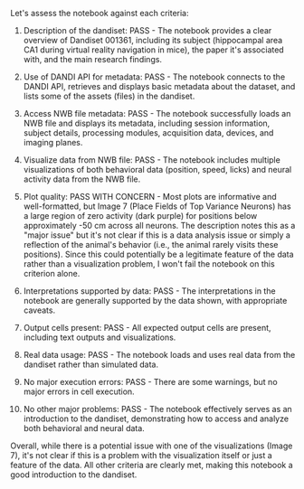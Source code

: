 Let's assess the notebook against each criteria:

1. Description of the dandiset: PASS - The notebook provides a clear overview of Dandiset 001361, including its subject (hippocampal area CA1 during virtual reality navigation in mice), the paper it's associated with, and the main research findings.

2. Use of DANDI API for metadata: PASS - The notebook connects to the DANDI API, retrieves and displays basic metadata about the dataset, and lists some of the assets (files) in the dandiset.

3. Access NWB file metadata: PASS - The notebook successfully loads an NWB file and displays its metadata, including session information, subject details, processing modules, acquisition data, devices, and imaging planes.

4. Visualize data from NWB file: PASS - The notebook includes multiple visualizations of both behavioral data (position, speed, licks) and neural activity data from the NWB file.

5. Plot quality: PASS WITH CONCERN - Most plots are informative and well-formatted, but Image 7 (Place Fields of Top Variance Neurons) has a large region of zero activity (dark purple) for positions below approximately -50 cm across all neurons. The description notes this as a "major issue" but it's not clear if this is a data analysis issue or simply a reflection of the animal's behavior (i.e., the animal rarely visits these positions). Since this could potentially be a legitimate feature of the data rather than a visualization problem, I won't fail the notebook on this criterion alone.

6. Interpretations supported by data: PASS - The interpretations in the notebook are generally supported by the data shown, with appropriate caveats.

7. Output cells present: PASS - All expected output cells are present, including text outputs and visualizations.

8. Real data usage: PASS - The notebook loads and uses real data from the dandiset rather than simulated data.

9. No major execution errors: PASS - There are some warnings, but no major errors in cell execution.

10. No other major problems: PASS - The notebook effectively serves as an introduction to the dandiset, demonstrating how to access and analyze both behavioral and neural data.

Overall, while there is a potential issue with one of the visualizations (Image 7), it's not clear if this is a problem with the visualization itself or just a feature of the data. All other criteria are clearly met, making this notebook a good introduction to the dandiset.